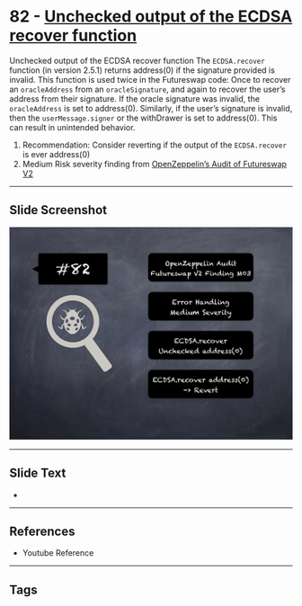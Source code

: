 
# 82 - [Unchecked output of the ECDSA recover function](./Unchecked%20output%20of%20the%20ECDSA%20recover%20function.md)

Unchecked output of the ECDSA recover function The `ECDSA.recover` function (in version 2.5.1) returns address(0) if the signature provided is invalid. This function is used twice in the Futureswap code: Once to recover an `oracleAddress` from an `oracleSignature`, and again to recover the user’s address from their signature. If the oracle signature was invalid, the `oracleAddress` is set to address(0). Similarly, if the user’s signature is invalid, then the `userMessage.signer` or the withDrawer is set to address(0). This can result in unintended behavior.


1. Recommendation: Consider reverting if the output of the `ECDSA.recover` is ever address(0)
2. Medium Risk severity finding from [OpenZeppelin’s Audit of Futureswap V2](https://blog.openzeppelin.com/futureswap-v2-audit/)


___
## Slide Screenshot
![082.png](../../images/7.%20Audit%20Findings%20101/082.png)
___
## Slide Text
- 
___
## References
- Youtube Reference
___
## Tags
